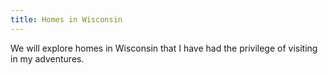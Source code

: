 ```yaml
---
title: Homes in Wisconsin
---
```

We will explore homes in Wisconsin that I have had the privilege of visiting in my adventures.